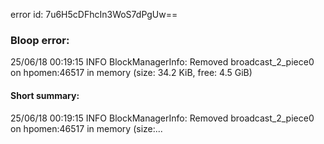 error id: 7u6H5cDFhcIn3WoS7dPgUw==
### Bloop error:

25/06/18 00:19:15 INFO BlockManagerInfo: Removed broadcast_2_piece0 on hpomen:46517 in memory (size: 34.2 KiB, free: 4.5 GiB)
#### Short summary: 

25/06/18 00:19:15 INFO BlockManagerInfo: Removed broadcast_2_piece0 on hpomen:46517 in memory (size:...